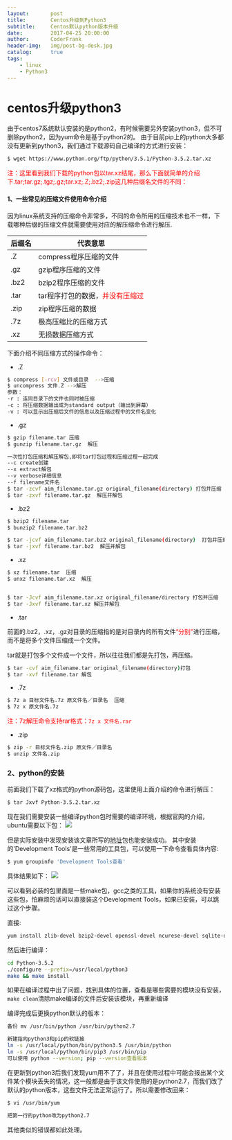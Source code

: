 ```yaml
---
layout:       post
title:        Centos升级到Python3
subtitle:     Centos默认python版本升级
date:         2017-04-25 20:00:00
author:       CoderFrank
header-img:   img/post-bg-desk.jpg
catalog:      true
tags:
	- linux
	- Python3
---
```



# centos升级python3

由于centos7系统默认安装的是python2，有时候需要另外安装python3，但不可删除python2，因为yum命令是基于python2的。
由于目前pip上的python大多都没有更新到python3，我们通过下载源码自己编译的方式进行安装：

```bash
$ wget https://www.python.org/ftp/python/3.5.1/Python-3.5.2.tar.xz
```
<font color=red>注：这里看到我们下载的python包以tar.xz结尾，那么下面就简单的介绍下.tar;tar.gz;.tgz;.gz;tar.xz;.Z;.bz2;.zip这几种后缀名文件的不同：</font>

#### 1、一些常见的压缩文件使用命令介绍

因为linux系统支持的压缩命令非常多，不同的命令所用的压缩技术也不一样，下载哪种后缀的压缩文件就需要使用对应的解压缩命令进行解压.


后缀名 | 代表意思
----  | ------
.Z    |compress程序压缩的文件 
.gz   |gzip程序压缩的文件 
.bz2  |bzip2程序压缩的文件
.tar  |tar程序打包的数据，<font color=red>并没有压缩过</font>
.zip | zip程序压缩的数据
.7z | 极高压缩比的压缩方式
.xz | 无损数据压缩方式 


下面介绍不同压缩方式的操作命令：

- .Z

```bash
$ compress [-rcv] 文件或目录  -->压缩
$ uncompress 文件.Z -->解压
参数：
-r : 连同目录下的文件也同时被压缩
-c : 将压缩数据输出成为standard output（输出到屏幕）
-v : 可以显示出压缩后文件的信息以及压缩过程中的文件名变化
```

- .gz

```bash
$ gzip filename.tar 压缩
$ gunzip filename.tar.gz  解压

一次性打包压缩和解压解包,即将tar打包过程和压缩过程一起完成
--c create创建
--x extract解包
--v verbose详细信息
--f filename文件名
$ tar -zcvf aim_filename.tar.gz original_filename(directory) 打包并压缩
$ tar -zxvf filename.tar.gz  解压并解包
```


- .bz2

```bash
$ bzip2 filename.tar
$ bunzip2 filename.tar.bz2

$ tar -jcvf aim_filename.tar.bz2 original_filename(directory)  打包并压缩
$ tar -jxvf filename.tar.bz2  解压并解包
``` 

- .xz

```bash
$ xz filename.tar  压缩
$ unxz filename.tar.xz  解压


$ tar -Jcvf aim_filename.tar.xz original_filename/directory 打包并压缩
$ tar -Jxvf filename.tar.xz 解压并解包
```


- .tar

前面的.bz2，.xz，.gz对目录的压缩指的是对目录内的所有文件<font color=red>“分别”</font>进行压缩，而不是将多个文件压缩成一个文件。

tar就是打包多个文件成一个文件，所以往往我们都是先打包，再压缩。

```bash
$ tar -cvf aim_filename.tar original_filename(directory)打包
$ tar -xvf filename.tar 解包
```

- .7z

```bash
$ 7z a 目标文件名.7z 原文件名／目录名  压缩
$ 7z x 原文件名.7z
```
<font color=red>注：7z解压命令支持rar格式：```7z x 文件名.rar```</font>


- .zip

```bash
$ zip -r 目标文件名.zip 原文件／目录名
$ unzip 文件名.zip
```


### 2、python的安装

前面我们下载了xz格式的python源码包，这里使用上面介绍的命令进行解压：

```bash
$ tar Jxvf Python-3.5.2.tar.xz
```

现在我们需要安装一些编译python包时需要的编译环境，根据官网的介绍，ubuntu需要以下包：
![](http://ofmzs1ffp.bkt.clouddn.com/ADF9F6B6-3803-4287-8366-E5781198D22D.png)

但是实际安装中发现安装该文章所写的[地址](http://www.jianshu.com/p/8bd6e0695d7f)包也能安装成功。
其中安装的'Development Tools'是一些常用的工具包，可以使用一下命令查看具体内容:

```bash
$ yum groupinfo 'Development Tools查看'
```
具体结果如下：
![](http://ofmzs1ffp.bkt.clouddn.com/F1E6CDB0-DD47-42CE-8E0D-8849C52D3BB3.png)

可以看到必装的包里面是一些make包，gcc之类的工具，如果你的系统没有安装这些包，怕麻烦的话可以直接装这个Development Tools，如果已安装，可以跳过这个步骤。

直接:

```bash
yum install zlib-devel bzip2-devel openssl-devel ncurese-devel sqlite-devel
```

然后进行编译：

```bash
cd Python-3.5.2
./configure --prefix=/usr/local/python3
make && make install
```
如果在编译过程中出了问题，找到具体的位置，查看是哪些需要的模块没有安装，```make clean```清除make编译的文件后安装该模块，再重新编译

编译完成后更换python默认的版本：

```bash
备份 mv /usr/bin/python /usr/bin/python2.7

新建指向python3和pip的软链接 
ln -s /usr/local/python/bin/python3.5 /usr/bin/python
ln -s /usr/local/python/bin/pip3 /usr/bin/pip
可以使用 python --version; pip --version查看版本
```

在更新到python3后我们发现yum用不了了，并且在使用过程中可能会报出某个文件某个模块丢失的情况，这一般都是由于该文件使用的是python2.7，而我们改了默认的python版本，这些文件无法正常运行了。所以需要修改回来：

```bash
$ vi /usr/bin/yum

把第一行的python改为python2.7
```
其他类似的错误都如此处理。




